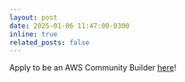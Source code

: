 ```yaml
---
layout: post
date: 2025-01-06 11:47:00-0300
inline: true
related_posts: false
---
```


Apply to be an AWS Community Builder [here](https://pulse.aws/application/XUDHHXIH)!
